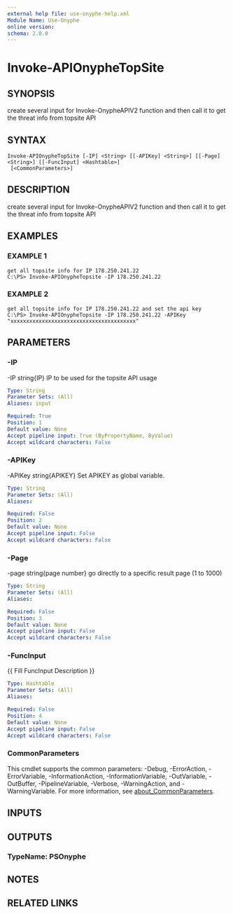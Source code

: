 ```yaml
---
external help file: use-onyphe-help.xml
Module Name: Use-Onyphe
online version:
schema: 2.0.0
---
```


# Invoke-APIOnypheTopSite

## SYNOPSIS
create several input for Invoke-OnypheAPIV2 function and then call it to get the threat info from topsite API

## SYNTAX

```
Invoke-APIOnypheTopSite [-IP] <String> [[-APIKey] <String>] [[-Page] <String>] [[-FuncInput] <Hashtable>]
 [<CommonParameters>]
```

## DESCRIPTION
create several input for Invoke-OnypheAPIV2 function and then call it to get the threat info from topsite API

## EXAMPLES

### EXAMPLE 1
```
get all topsite info for IP 178.250.241.22
C:\PS> Invoke-APIOnypheTopsite -IP 178.250.241.22
```

### EXAMPLE 2
```
get all topsite info for IP 178.250.241.22 and set the api key
C:\PS> Invoke-APIOnypheTopsite -IP 178.250.241.22 -APIKey "xxxxxxxxxxxxxxxxxxxxxxxxxxxxxxxxxxxxxxxx"
```

## PARAMETERS

### -IP
-IP string{IP}
IP to be used for the topsite API usage

```yaml
Type: String
Parameter Sets: (All)
Aliases: input

Required: True
Position: 1
Default value: None
Accept pipeline input: True (ByPropertyName, ByValue)
Accept wildcard characters: False
```

### -APIKey
-APIKey string{APIKEY}
Set APIKEY as global variable.

```yaml
Type: String
Parameter Sets: (All)
Aliases:

Required: False
Position: 2
Default value: None
Accept pipeline input: False
Accept wildcard characters: False
```

### -Page
-page string{page number}
go directly to a specific result page (1 to 1000)

```yaml
Type: String
Parameter Sets: (All)
Aliases:

Required: False
Position: 3
Default value: None
Accept pipeline input: False
Accept wildcard characters: False
```

### -FuncInput
{{ Fill FuncInput Description }}

```yaml
Type: Hashtable
Parameter Sets: (All)
Aliases:

Required: False
Position: 4
Default value: None
Accept pipeline input: False
Accept wildcard characters: False
```

### CommonParameters
This cmdlet supports the common parameters: -Debug, -ErrorAction, -ErrorVariable, -InformationAction, -InformationVariable, -OutVariable, -OutBuffer, -PipelineVariable, -Verbose, -WarningAction, and -WarningVariable. For more information, see [about_CommonParameters](http://go.microsoft.com/fwlink/?LinkID=113216).

## INPUTS

## OUTPUTS

### TypeName: PSOnyphe
## NOTES

## RELATED LINKS
